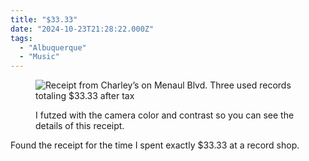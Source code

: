 ```yaml
---
title: "$33.33"
date: "2024-10-23T21:28:22.000Z"
tags: 
  - "Albuquerque"
  - "Music"
---
```


<figure>

![Receipt from Charley’s on Menaul Blvd. Three used records totaling $33.33 after tax](images/IMG_4600-768x1024.jpeg)

<figcaption>

I futzed with the camera color and contrast so you can see the details of this receipt.

</figcaption>

</figure>

Found the receipt for the time I spent exactly $33.33 at a record shop.
